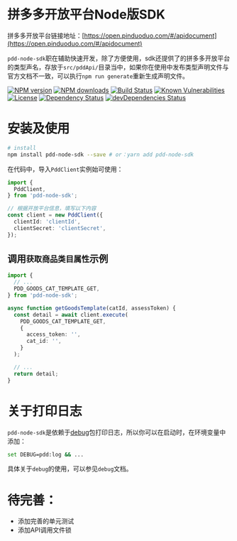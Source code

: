 # 拼多多开放平台Node版SDK

拼多多开放平台链接地址：[https://open.pinduoduo.com/#/apidocument](https://open.pinduoduo.com/#/apidocument)

`pdd-node-sdk`职在辅助快速开发，除了方便使用，sdk还提供了的拼多多开放平台的类型声名，存放于`src/pddApi/`目录当中，如果你在使用中发布类型声明文件与官方文档不一致，可以执行`npm run generate`重新生成声明文件。


[![NPM version](https://img.shields.io/npm/v/pdd-node-sdk.svg?style=flat-square)](https://www.npmjs.com/package/pdd-node-sdk)
[![NPM downloads](https://img.shields.io/npm/dm/pdd-node-sdk.svg?style=flat-square)](https://www.npmjs.com/package/pdd-node-sdk)
[![Build Status](https://img.shields.io/travis/lywzx/pdd-node-sdk/master.svg)](https://travis-ci.org/lywzx/pdd-node-sdk)
[![Known Vulnerabilities](https://snyk.io/test/github/lywzx/pdd-node-sdk/badge.svg?targetFile=package.json)](https://snyk.io/test/github/lywzx/pdd-node-sdk?targetFile=package.json)
[![License](https://img.shields.io/npm/l/pdd-node-sdk.svg?sanitize=true)](https://www.npmjs.com/package/pdd-node-sdk)
[![Dependency Status](https://david-dm.org/lywzx/pdd-node-sdk.svg)](https://david-dm.org/lywzx/pdd-node-sdk)
[![devDependencies Status](https://david-dm.org/lywzx/pdd-node-sdk/dev-status.svg)](https://david-dm.org/lywzx/pdd-node-sdk?type=dev)

# 安装及使用

```sh
# install
npm install pdd-node-sdk --save # or：yarn add pdd-node-sdk
```

在代码中，导入`PddClient`实例始可使用：

```typescript
import {
  PddClient,
} from 'pdd-node-sdk';

// 根据开放平台信息，填写以下内容
const client = new PddClient({
  clientId: 'clientId',
  clientSecret: 'clientSecret',
});
```

## 调用`获取商品类目属性`示例

```typescript
import {
  // ...
  PDD_GOODS_CAT_TEMPLATE_GET,
} from 'pdd-node-sdk';

async function getGoodsTemplate(catId, assessToken) {
  const detail = await client.execute(
    PDD_GOODS_CAT_TEMPLATE_GET,
    {
      access_token: '',
      cat_id: '',
    }
  );

  // ...
  return detail;
}
```

# 关于打印日志

`pdd-node-sdk`是依赖于[debug](https://github.com/visionmedia/debug)包打印日志，所以你可以在启动时，在环境变量中添加：

```bash
set DEBUG=pdd:log && ...
```

具体关于`debug`的使用，可以参见`debug`文档。

# 待完善：

* 添加完善的单元测试
* 添加API调用文件锁
